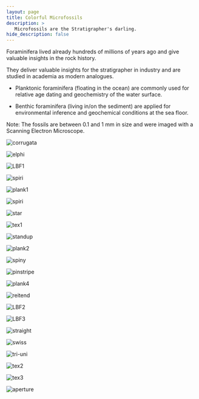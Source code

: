 ```yaml
---
layout: page
title: Colorful Microfossils
description: >
   Microfossils are the Stratigrapher's darling.
hide_description: false
---
```


Foraminifera lived already hundreds of millions of years ago and give valuable insights in the rock history.

They deliver valuable insights for the stratigrapher in industry and are studied in academia as modern analogues.

- Planktonic foraminifera (floating in the ocean) are commonly used for relative age dating and geochemistry of the water surface.

- Benthic foraminifera (living in/on the sediment) are applied for environmental inference and geochemical conditions at the sea floor.

Note: The fossils are between 0.1 and 1 mm in size and were imaged with a Scanning Electron Microscope.

![corrugata](/assets/img/photography/colorful-microfossils/colorful-microfossils-1.jpg "corrugata")

![elphi](/assets/img/photography/colorful-microfossils/colorful-microfossils-2.jpg "elphi")

![LBF1](/assets/img/photography/colorful-microfossils/colorful-microfossils-3.jpg "LBF1")

![spiri](/assets/img/photography/colorful-microfossils/colorful-microfossils-4.jpg "spiri")

![plank1](/assets/img/photography/colorful-microfossils/colorful-microfossils-5.jpg "plank1")

![spiri](/assets/img/photography/colorful-microfossils/colorful-microfossils-6.jpg "spiri")

![star](/assets/img/photography/colorful-microfossils/colorful-microfossils-7.jpg "star")

![tex1](/assets/img/photography/colorful-microfossils/colorful-microfossils-8.jpg "tex1")

![standup](/assets/img/photography/colorful-microfossils/colorful-microfossils-9.jpg "standup")

![plank2](/assets/img/photography/colorful-microfossils/colorful-microfossils-10.jpg "plank2")

![spiny](/assets/img/photography/colorful-microfossils/colorful-microfossils-29.jpg "spiny")

![pinstripe](/assets/img/photography/colorful-microfossils/colorful-microfossils-12.jpg "pinstripe")

![plank4](/assets/img/photography/colorful-microfossils/colorful-microfossils-13.jpg "plank4")

![reitend](/assets/img/photography/colorful-microfossils/colorful-microfossils-14.jpg "reitend")

![LBF2](/assets/img/photography/colorful-microfossils/colorful-microfossils-15.jpg "LBF2")

![LBF3](/assets/img/photography/colorful-microfossils/colorful-microfossils-16.jpg "LBF3")

![straight](/assets/img/photography/colorful-microfossils/colorful-microfossils-17.jpg "straight")

![swiss](/assets/img/photography/colorful-microfossils/colorful-microfossils-18.jpg "swiss")

![tri-uni](/assets/img/photography/colorful-microfossils/colorful-microfossils-19.jpg "tri-uni")

![tex2](/assets/img/photography/colorful-microfossils/colorful-microfossils-20.jpg "tex2")

![tex3](/assets/img/photography/colorful-microfossils/colorful-microfossils-21.jpg "tex3")

![aperture](/assets/img/photography/colorful-microfossils/colorful-microfossils-28.jpg "aperture")